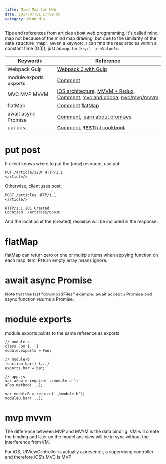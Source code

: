 ```yaml
---
title: Mind Map for Web
date: 2017-07-01 17:09:56
category: Mind Map
---
```


Tips and references from articles about web programming. It's called mind map not because of the mind map drawing, but due to the similarity of the data structure "map". Given a keyword, I can find the read articles within a constant time (O(1)), just as `map.for(key:) -> <Value?>`.

<!-- more -->

Keywords | Reference
--- | ---
Webpack Gulp | [Webpack 3 with Gulp][1]
module.exports exports | [Comment](#module-exports)
MVC MVP MVVM | [iOS architecture][2], [MVVM + Redux][3], [Comment](#mvp-mvvm), [mvc and cocoa][4], [mvc/mvp/mvvm][5]
flatMap | [Comment](#flatMap) [flatMap][7]
await async Promise | [Comment](#await-async-Promise), [learn about promises][6]
put post | [Comment](#put-post), [RESTful cookbook][8]

# put post
If client knows where to put the (new) resource, use put:
```
PUT /article/1234 HTTP/1.1
<article/>
```

Otherwise, client uses post:
```
POST /articles HTTP/1.1
<article/>

HTTP/1.1 201 Created
Location: /articles/63636
```
And the location of the (created) resource will be included in the response.

# flatMap
flatMap can return zero or one or multiple items when applying function on each map item. Return empty array means ignore.
 
# await async Promise
Note that the last "downloadFiles" example. await accept a Promise and async function returns a Promise.

# module exports
module.exports points to the same reference as exports.
```
// module-a
class Foo {...}
module.exports = Foo;

// module-b
function bar() {...}
exports.bar = bar;

// app.js 
var aFoo = require('./module-a');
aFoo.method(...);

var moduleB = require('./module-b');
moduleB.bar(...);
``` 

# mvp mvvm
The difference between MVP and MVVM is the data binding. VM will create the binding and later on the model and view will be in sync without the interference from VM.

For iOS, UIViewController is actually a presenter, a supervising controller and therefore iOS's MVC is MVP

[1]: https://www.liquidlight.co.uk/blog/article/getting-started-with-webpack-3/
[2]: https://medium.com/ios-os-x-development/ios-architecture-patterns-ecba4c38de52
[3]: https://medium.com/monitisemea/using-redux-with-mvvm-on-ios-18212454d676
[4]: https://www.cocoawithlove.com/blog/mvc-and-cocoa.html
[5]: https://juejin.im/post/593021272f301e0058273468 
[6]: https://medium.com/@bluepnume/learn-about-promises-before-you-start-using-async-await-eb148164a9c8
[7]: http://2ality.com/2017/04/flatmap.html 
[8]: http://restcookbook.com/HTTP%20Methods/put-vs-post/ 
